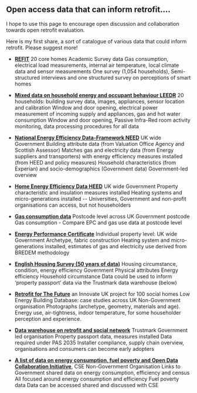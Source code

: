 ## Open access data that can inform retrofit....

I hope to use this page to encourage open discussion and collaboration towards open retrofit evaluation.

[Project canvas]: (https://docs.google.com/presentation/d/1jrCcgZkHrWQwSxNHu8bHaxcBfwuXTQuWxodSIik4T9g/edit#slide=id.p)

[Project Roadmap]: (https://github.com/users/KateSimpson/projects/1)

[README file]: (https://github.com/KateSimpson/Open-access-data-driven-retrofit-evaluation/blob/gh-pages/README.md)

[LICENCE]: (https://github.com/KateSimpson/Open-access-data-driven-retrofit-evaluation/blob/gh-pages/LICENCE)


Here is my first share, a sort of catalogue of various data that could inform retrofit. Please suggest more!

- [**REFIT**](https://www.refitsmarthomes.org/datasets/) 20 core homes	Academic	Survey data	Gas consumption, electrical load measurements, internal air temperature, local climate data and sensor measurements	One survey (1,054 households), Semi-structured interviews and one structured survey on perceptions of smart homes	

- [**Mixed data on household energy and occupant behaviour	LEEDR**](https://repository.lboro.ac.uk/articles/LEEDR_project_home_energy_dataset/6176450) 20 households: building survey data, images, appliances, sensor location and calibration	Window and door opening, electrical power measurement of incoming supply and appliances, gas and hot water consumption	Window and door opening, Passive Infra-Red room activity monitoring, data processing procedures for all data	

- [**National Energy Efficiency Data-Framework	NEED**](https://www.gov.uk/government/collections/national-energy-efficiency-data-need-framework) UK wide	Government	Building attribute data (from Valuation Office Agency and Scottish Assessor)	Matches gas and electricity data (from Energy suppliers and transporters) with energy efficiency measures installed (from HEED and policy measures)	Household characteristics (from Experian) and socio-demographics (Government data)	Government-led overview 

- [**Home Energy Efficiency Data	HEED**](https://localhomesportal.est.org.uk/) UK wide	Government	Property characteristic and insulation measures installed	Heating systems and micro-generations installed	--	Universities, Government and non-profit organisations can access, but not householders	

- [**Gas consumption data**](https://www.gov.uk/government/statistics/postcode-level-gas-statistics-2018-experimental)	Postcode level across UK	Government	postcode	Gas consumption	-	Compare EPC and gas use data at postcode level	

- [**Energy Performance Certificate**](https://epc.opendatacommunities.org/) Individual property level: UK wide	Government	Archetype, fabric construction	Heating system and micro-generations installed, estimates of gas and electricity use derived from BREDEM methodology	

- [**English Housing Survey (50 years of data)**](https://www.gov.uk/government/publications/50-years-of-the-english-housing-survey) Housing circumstance, condition, energy efficiency	Government	Physical attributes 	Energy efficiency	Household circumstance	Data could be used to inform ‘property passport’ data via the Trustmark data warehouse (below)	

- [**Retrofit for The Future**](https://www.lowenergybuildings.org.uk/) an Innovate UK project for 100 social homes	Low Energy Building Database: case studies across UK 	Non-Government organisation	Photographs (archetype, geometry, materials and age).	Energy use, air-tightness, indoor temperature, for some	householder perception and experience.	

- [**Data warehouse on retrofit and social network**](https://www.trustmark.org.uk/ourservices/data-warehouse)	Trustmark	Government led organisation	Property passport data, measures installed	Data required under PAS 2035	Installer compliance, supply chain overview, organisations and consumers can become early adopters	

- [**A list of data on energy consumption, fuel poverty and 	Open Data Collaboration Initiative**](https://www.cse.org.uk/projects/view/1259), CSE	Non-Government Organisation	Links to Government shared data on energy consumption, efficiency and census 	All focused around energy consumption and efficiency	Fuel poverty data	Data can be accessed shared and discussed with CSE	
